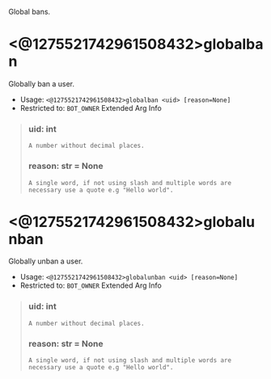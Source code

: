 Global bans.

# <@1275521742961508432>globalban
Globally ban a user.<br/>
 - Usage: `<@1275521742961508432>globalban <uid> [reason=None]`
 - Restricted to: `BOT_OWNER`
Extended Arg Info
> ### uid: int
> ```
> A number without decimal places.
> ```
> ### reason: str = None
> ```
> A single word, if not using slash and multiple words are necessary use a quote e.g "Hello world".
> ```
# <@1275521742961508432>globalunban
Globally unban a user.<br/>
 - Usage: `<@1275521742961508432>globalunban <uid> [reason=None]`
 - Restricted to: `BOT_OWNER`
Extended Arg Info
> ### uid: int
> ```
> A number without decimal places.
> ```
> ### reason: str = None
> ```
> A single word, if not using slash and multiple words are necessary use a quote e.g "Hello world".
> ```
